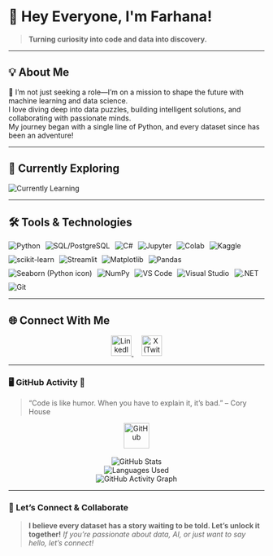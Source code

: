 # 👋 Hey Everyone, I'm Farhana!

> **Turning curiosity into code and data into discovery.**

---

## 💡 About Me

🌱 I’m not just seeking a role—I’m on a mission to shape the future with machine learning and data science.  
I love diving deep into data puzzles, building intelligent solutions, and collaborating with passionate minds.  
My journey began with a single line of Python, and every dataset since has been an adventure!

---

## 🚀 Currently Exploring

![Currently Learning](https://img.shields.io/badge/Data%20Science%20-Artificial%20Intelligence-00b894?style=flat-square&logo=googlecolab&logoColor=white)

---

## 🛠️ **Tools & Technologies**

<div align="center" style="display: flex; flex-wrap: wrap; gap: 10px;">

  <!-- Programming Languages -->
  <img src="https://img.shields.io/badge/Python-3776AB?style=for-the-badge&logo=python&logoColor=white" alt="Python" />
  <img src="https://img.shields.io/badge/SQL-4479A1?style=for-the-badge&logo=postgresql&logoColor=white" alt="SQL/PostgreSQL" />
  <img src="https://img.shields.io/badge/C%23-239120?style=for-the-badge&logo=c-sharp&logoColor=white" alt="C#" />

  <!-- Data Science/ML Tools -->
  <img src="https://img.shields.io/badge/Jupyter-F37626?style=for-the-badge&logo=jupyter&logoColor=white" alt="Jupyter" />
  <img src="https://img.shields.io/badge/Colab-F9AB00?style=for-the-badge&logo=googlecolab&logoColor=white" alt="Colab" />
  <img src="https://img.shields.io/badge/Kaggle-20BEFF?style=for-the-badge&logo=kaggle&logoColor=white" alt="Kaggle" />
  <img src="https://img.shields.io/badge/scikit--learn-F7931E?style=for-the-badge&logo=scikit-learn&logoColor=white" alt="scikit-learn" />
  <img src="https://img.shields.io/badge/Streamlit-FF4B4B?style=for-the-badge&logo=streamlit&logoColor=white" alt="Streamlit" />
  <img src="https://img.shields.io/badge/Matplotlib-11557C?style=for-the-badge&logo=matplotlib&logoColor=white" alt="Matplotlib" />
  <img src="https://img.shields.io/badge/Pandas-150458?style=for-the-badge&logo=pandas&logoColor=white" alt="Pandas" />
  <!-- Seaborn doesn't have an official icon, so using an SVG Python logo with seaborn color -->
  <img src="https://img.shields.io/badge/Seaborn-2F8ACB?style=for-the-badge&logo=python&logoColor=white" alt="Seaborn (Python icon)" />
  <img src="https://img.shields.io/badge/Numpy-013243?style=for-the-badge&logo=numpy&logoColor=white" alt="NumPy" />

  <!-- IDEs & Platforms -->
  <img src="https://img.shields.io/badge/VS%20Code-007ACC?style=for-the-badge&logo=visual-studio-code&logoColor=white" alt="VS Code" />
  <img src="https://img.shields.io/badge/Visual%20Studio-5C2D91?style=for-the-badge&logo=visual-studio&logoColor=white" alt="Visual Studio" />

  <!-- Other Tools -->
  <img src="https://img.shields.io/badge/.NET-512BD4?style=for-the-badge&logo=dotnet&logoColor=white" alt=".NET" />
  <img src="https://img.shields.io/badge/Git-F05032?style=for-the-badge&logo=git&logoColor=white" alt="Git" />

</div>

---

## 🌐 **Connect With Me**

<div align="center">
  <a href="https://www.linkedin.com/in/farhanafaiz03/" target="_blank" title="LinkedIn">
    <img src="https://cdn.jsdelivr.net/gh/devicons/devicon/icons/linkedin/linkedin-original.svg" alt="LinkedIn" width="40" height="40"/>
  </a>
  &nbsp; &nbsp;
  <a href="https://x.com/farhanafaiz03" target="_blank" title="X (Twitter)">
    <img src="https://cdn.jsdelivr.net/gh/simple-icons/simple-icons/icons/x.svg" alt="X (Twitter)" width="40" height="40"/>
  </a>
</div>


---

### 🖥️ GitHub Activity 🚀

> “Code is like humor. When you have to explain it, it’s bad.” – Cory House

<div align="center">
  <img src="https://cdn.jsdelivr.net/gh/devicons/devicon/icons/github/github-original.svg" width="50" height="50" title="GitHub"/>
  <br><br>

  <img src="https://github-readme-stats.vercel.app/api?username=farhanafaiz03&show_icons=true&theme=react" alt="GitHub Stats" />
  <br>
  <img src="https://github-readme-stats.vercel.app/api/top-langs/?username=farhanafaiz03&layout=compact&hide_border=true&theme=react" alt="Languages Used" />
  <br>
  <img src="https://github-readme-activity-graph.vercel.app/graph?username=farhanafaiz03&theme=react-dark" alt="GitHub Activity Graph" />
  
</div>


---


### 🤝 Let’s Connect & Collaborate

> **I believe every dataset has a story waiting to be told. Let’s unlock it together!**
*If you’re passionate about data, AI, or just want to say hello, let’s connect!*
